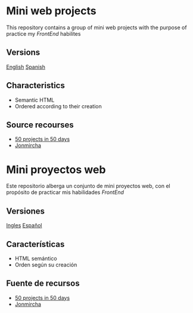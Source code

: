 # Mini web projects

This repository contains a group of mini web projects with the purpose of practice my _FrontEnd_ habilites

## Versions

[English](#mini-web-projects)
[Spanish](#mini-proyectos-web)

## Characteristics

- Semantic HTML
- Ordered according to their creation

## Source recourses

- [50 projects in 50 days](https://github.com/bradtraversy/50projects50days)
- [Jonmircha](https://www.youtube.com/watch?v=2SetvwBV-SU&list=PLvq-jIkSeTUZ6QgYYO3MwG9EMqC-KoLXA)

# Mini proyectos web

Este repositorio alberga un conjunto de mini proyectos web, con el propósito de practicar mis habilidades _FrontEnd_

## Versiones

[Ingles](#mini-web-projects)
[Español](#mini-proyectos-web)

## Características

- HTML semántico
- Orden según su creación

## Fuente de recursos

- [50 projects in 50 days](https://github.com/bradtraversy/50projects50days)
- [Jonmircha](https://www.youtube.com/watch?v=2SetvwBV-SU&list=PLvq-jIkSeTUZ6QgYYO3MwG9EMqC-KoLXA)
